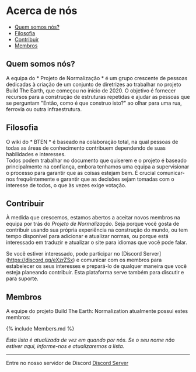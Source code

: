 # Acerca de nós

* [Quem somos nós?](#quem-somos-nós?)
* [Filosofia](#filosofia)
* [Contribuir](#contribuir)
* [Membros](#membros)

## Quem somos nós?

A equipa do * Projeto de Normalização * é um grupo crescente de pessoas dedicadas à criação de um conjunto de diretrizes ao trabalhar no projeto Build The Earth, que começou no início de 2020.
O objetivo é fornecer recursos para a construção de estruturas repetidas e ajudar as pessoas que se perguntam "Então, como é que construo isto?" ao olhar para uma rua, ferrovia ou outra infraestrutura.

## Filosofia

O wiki do * BTEN * é baseado na colaboração total, na qual pessoas de todas as áreas de conhecimento contribuem dependendo de suas habilidades e interesses.  
Todos podem trabalhar no documento que quiserem e o projeto é baseado principalmente na confiança, embora tenhamos uma equipa a supervisionar o processo para garantir que as coisas estejam bem. 
É crucial comunicar-nos frequêntemente e garantir que as decisões sejam tomadas com o interesse de todos, o que às vezes exige votação.

## Contribuir

À medida que crescemos, estamos abertos a aceitar novos membros na equipa por trás do *Projeto de Normalização*.
Seja porque você gosta de contribuir usando sua própria experiência na construção do mundo, ou tem tempo disponível para adicionar e atualizar normas, ou porque está interessado em traduzir e atualizar o site para idiomas que você pode falar.


Se você estiver interessado, pode participar no [Discord Server] (https://discord.gg/eXzrZSx) e comunicar com os membros para estabelecer os seus interesses e prepará-lo de qualquer maneira que você esteja planeando contribuir.
Esta plataforma serve também para discutir e para suporte.

## Membros

A equipe do projeto Build The Earth: Normalization atualmente possui estes membros:

{% include Members.md %}

*Esta lista é atualizada de vez em quando por nós. Se o seu nome não estiver aqui, informe-nos e atualizaremos a lista.*

***

Entre no nosso servidor de Discord [Discord Server](https://discord.gg/eXzrZSx)
